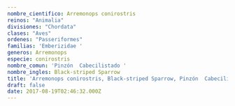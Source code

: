 ```yaml
---
nombre_cientifico: Arremonops conirostris
reinos: "Animalia"
divisiones: "Chordata"
clases: "Aves"
ordenes: "Passeriformes"
familias: 'Emberizidae '
generos: Arremonops
especie: conirostris
nombre_comun: 'Pinzón  Cabecilistado '
nombre_ingles: Black-striped Sparrow
title: 'Arremonops conirostris, Black-striped Sparrow, Pinzón  Cabecilistado '
draft: false
date: 2017-08-19T02:46:32.000Z
---
```


